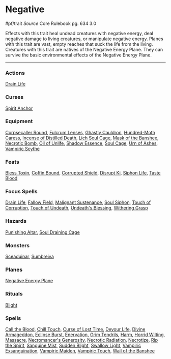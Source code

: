 # Negative
#pf/trait 
*Source* Core Rulebook pg. 634 3.0

Effects with this trait heal undead creatures with negative energy, deal negative damage to living creatures, or manipulate negative energy. Planes with this trait are vast, empty reaches that suck the life from the living. Creatures with this trait are natives of the Negative Energy Plane. They can survive the basic environmental effects of the Negative Energy Plane.

---

### Actions
[Drain Life](../Magic/Focus%20Spells/Level%203/Drain%20Life.md)

### Curses
[Spirit Anchor](Spirit%20Anchor)

### Equipment
[Corpsecaller Round](Corpsecaller%20Round), [Fulcrum Lenses](Fulcrum%20Lenses), [Ghastly Cauldron](Ghastly%20Cauldron), [Hundred-Moth Caress](Hundred-Moth%20Caress), [Incense of Distilled Death](Incense%20of%20Distilled%20Death), [Lich Soul Cage](Lich%20Soul%20Cage), [Mask of the Banshee](Mask%20of%20the%20Banshee), [Necrotic Bomb](Necrotic%20Bomb), [Oil of Unlife](Oil%20of%20Unlife), [Shadow Essence](Shadow%20Essence), [Soul Cage](Soul%20Cage), [Urn of Ashes](Urn%20of%20Ashes), [Vampiric Scythe](Vampiric%20Scythe)

### Feats
[Bless Toxin](Bless%20Toxin), [Coffin Bound](Coffin%20Bound), [Corrupted Shield](Corrupted%20Shield), [Disrupt Ki](Disrupt%20Ki), [Siphon Life](Siphon%20Life), [Taste Blood](Taste%20Blood)

### Focus Spells
[Drain Life](../Magic/Focus%20Spells/Level%203/Drain%20Life.md), [Fallow Field](../Magic/Focus%20Spells/Level%204/Fallow%20Field.md), [Malignant Sustenance](../Magic/Focus%20Spells/Level%204/Malignant%20Sustenance.md), [Soul Siphon](../Magic/Focus%20Spells/Level%201/Soul%20Siphon.md), [Touch of Corruption](../Magic/Focus%20Spells/Level%201/Touch%20of%20Corruption.md), [Touch of Undeath](../Magic/Focus%20Spells/Level%201/Touch%20of%20Undeath.md), [Undeath's Blessing](../Magic/Focus%20Spells/Level%201/Undeath's%20Blessing.md), [Withering Grasp](../Magic/Focus%20Spells/Level%201/Withering%20Grasp.md)

### Hazards
[Punishing Altar](Punishing%20Altar), [Soul Draining Cage](Soul%20Draining%20Cage)

### Monsters
[Sceaduinar](Sceaduinar), [Sumbreiva](Sumbreiva)

### Planes
[Negative Energy Plane](Negative%20Energy%20Plane)

### Rituals
[Blight](../Magic/Rituals/Level%204/Blight.md)

### Spells
[Call the Blood](../Magic/Spells/Level%204/Call%20the%20Blood.md), [Chill Touch](../Magic/Spells/Cantrips/Chill%20Touch.md), [Curse of Lost Time](../Magic/Spells/Level%203/Curse%20of%20Lost%20Time.md), [Devour Life](../Magic/Spells/Level%208/Devour%20Life.md), [Divine Armageddon](../Magic/Spells/Level%208/Divine%20Armageddon.md), [Eclipse Burst](../Magic/Spells/Level%207/Eclipse%20Burst.md), [Enervation](../Magic/Spells/Level%204/Enervation.md), [Grim Tendrils](../Magic/Spells/Level%201/Grim%20Tendrils.md), [Harm](../Magic/Spells/Level%201/Harm.md), [Horrid Wilting](../Magic/Spells/Level%208/Horrid%20Wilting.md), [Massacre](../Magic/Spells/Level%209/Massacre.md), [Necromancer's Generosity](../Magic/Spells/Level%201/Necromancer's%20Generosity.md), [Necrotic Radiation](../Magic/Spells/Level%204/Necrotic%20Radiation.md), [Necrotize](../Magic/Spells/Level%206/Necrotize.md), [Rip the Spirit](../Magic/Spells/Level%205/Rip%20the%20Spirit.md), [Sanguine Mist](../Magic/Spells/Level%204/Sanguine%20Mist.md), [Sudden Blight](../Magic/Spells/Level%202/Sudden%20Blight.md), [Swallow Light](../Magic/Spells/Level%202/Swallow%20Light.md), [Vampiric Exsanguination](../Magic/Spells/Level%206/Vampiric%20Exsanguination.md), [Vampiric Maiden](../Magic/Spells/Level%204/Vampiric%20Maiden.md), [Vampiric Touch](../Magic/Spells/Level%203/Vampiric%20Touch.md), [Wail of the Banshee](../Magic/Spells/Level%209/Wail%20of%20the%20Banshee.md)